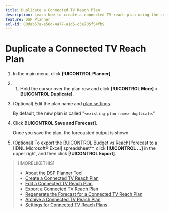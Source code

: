 ```yaml
---
title: Duplicate a Connected TV Reach Plan
description: Learn how to create a connected TV reach plan using the settings from an existing plan.
feature: DSP Planner
exl-id: 80dab57a-e56d-4a77-a1d5-c3e705f54fb9
---
```

# Duplicate a Connected TV Reach Plan

1. In the main menu, click **[!UICONTROL Planner]**.

1. 1. Hold the cursor over the plan row and click **[!UICONTROL More]** > **[!UICONTROL Duplicate]**.

1. (Optional) Edit the plan name and [plan settings](planner-settings.md).

    By default, the new plan is called "`<existing plan name> duplicate`."

1. Click **[!UICONTROL Save and Forecast]**.

    Once you save the plan, the forecasted output is shown.

1. (Optional) To export the [!UICONTROL Budget vs Reach] forecast to a [!DNL Microsoft® Excel] spreadsheet**, click **[!UICONTROL ...]** in the upper right, and then click **[!UICONTROL Export]**. 

>[!MORELIKETHIS]
>
>* [About the DSP Planner Tool](planner-about.md)
>* [Create a Connected TV Reach Plan](planner-create.md)
>* [Edit a Connected TV Reach Plan](planner-edit.md)
>* [Export a Connected TV Reach Plan](planner-export.md)
>* [Regenerate the Forecast for a Connected TV Reach Plan](planner-forecast.md)
>* [Archive a Connected TV Reach Plan](planner-archive.md)
>* [Settings for Connected TV Reach Plans](planner-settings.md)
